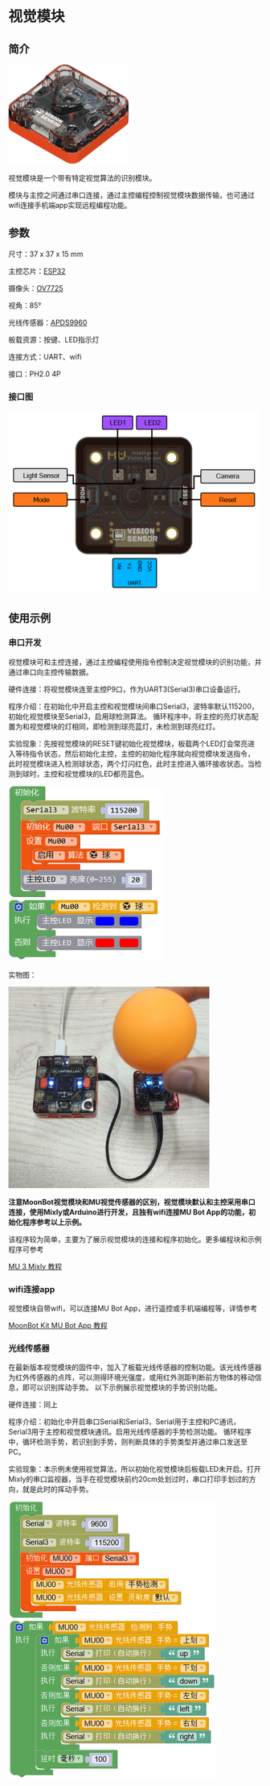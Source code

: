 # 视觉模块

## 简介

![](./images/render_MUVS3_2.png)

视觉模块是一个带有特定视觉算法的识别模块。

模块与主控之间通过串口连接，通过主控编程控制视觉模块数据传输，也可通过wifi连接手机端app实现远程编程功能。

## 参数

尺寸：37 x 37 x 15 mm

主控芯片：[ESP32](https://github.com/mu-opensource/Morpx-docs/raw/master/MoonBot/MoonBot_Hardware/sources/datasheet_esp32_cn.pdf)

摄像头：[OV7725](https://github.com/mu-opensource/Morpx-docs/raw/master/MoonBot/MoonBot_Hardware/sources/datasheet_OV7725_en.pdf)

视角：85°

光线传感器：[APDS9960](https://github.com/mu-opensource/Morpx-docs/raw/master/MoonBot/MoonBot_Hardware/sources/datasheet_APDS-9960_en.pdf)

板载资源：按键、LED指示灯

连接方式：UART、wifi

接口：PH2.0 4P

### 接口图

![](./images/pinout_MUVS3_2.png)

## 使用示例

### 串口开发

视觉模块可和主控连接，通过主控编程使用指令控制决定视觉模块的识别功能，并通过串口向主控传输数据。

硬件连接：将视觉模块连至主控P9口，作为UART3(Serial3)串口设备运行。

程序介绍：在初始化中开启主控和视觉模块间串口Serial3，波特率默认115200，初始化视觉模块至Serial3，启用球检测算法。
循环程序中，将主控的亮灯状态配置为和视觉模块的灯相同，即检测到球亮蓝灯，未检测到球亮红灯。

实验现象：先按视觉模块的RESET键初始化视觉模块，板载两个LED灯会常亮进入等待指令状态，然后初始化主控，主控的初始化程序就向视觉模块发送指令，
此时视觉模块进入检测球状态，两个灯闪红色，此时主控进入循环接收状态。当检测到球时，主控和视觉模块的LED都亮蓝色。

![](./images/Mixly_example_MUVS3_balldetect.png)

实物图：

![](./images/photo_MUVS3.png)

**注意MoonBot视觉模块和MU视觉传感器的区别，视觉模块默认和主控采用串口连接，使用Mixly或Arduino进行开发，且独有wifi连接MU Bot App的功能，初始化程序参考以上示例。**

该程序较为简单，主要为了展示视觉模块的连接和程序初始化。更多编程块和示例程序可参考

[MU 3 Mixly 教程](https://morpx-docs.readthedocs.io/zh_CN/latest/MUVS3/MUVS3_Mixly/index.html)

### wifi连接app

视觉模块自带wifi，可以连接MU Bot App，进行遥控或手机端编程等，详情参考

[MoonBot Kit MU Bot App 教程](https://morpx-docs.readthedocs.io/zh_CN/latest/MoonBot/MoonBot_App/index.html)

### 光线传感器

在最新版本视觉模块的固件中，加入了板载光线传感器的控制功能。该光线传感器为红外传感器的点阵，可以测得环境光强度，或用红外测距判断前方物体的移动信息，即可以识别挥动手势。
以下示例展示视觉模块的手势识别功能。

硬件连接：同上

程序介绍：初始化中开启串口Serial和Serial3，Serial用于主控和PC通讯，Serial3用于主控和视觉模块通讯。启用光线传感器的手势检测功能。
循环程序中，循环检测手势，若识别到手势，则判断具体的手势类型并通过串口发送至PC。

实验现象：本示例未使用视觉算法，所以初始化视觉模块后板载LED未开启。打开Mixly的串口监视器，当手在视觉模块前约20cm处划过时，串口打印手划过的方向，就是此时的挥动手势。

![](./images/Mixly_example_MUVS3_lightSensor.png)